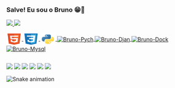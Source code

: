 ### Salve! Eu sou o Bruno 😁🤙
<div>
<div>
  <a href="https://github.com/BrunoBezerraCupertino">
  <img height="150em" src="https://github-readme-stats.vercel.app/api?username=BrunoBezerraCupertino&show_icons=true&theme=dracula&include_all_commits=true&count_private=true"/>
  <img height="150em" src="https://github-readme-stats.vercel.app/api/top-langs/?username=BrunoBezerraCupertino&layout=compact&langs_count=7&theme=dracula"/>
</div>
<div style="display: inline_block"><br>
  <img align="center" alt="Bruno-HTML" height="30" width="40" src="https://raw.githubusercontent.com/devicons/devicon/master/icons/html5/html5-original.svg">
  <img align="center" alt="Bruno-CSS" height="30" width="40" src="https://raw.githubusercontent.com/devicons/devicon/master/icons/css3/css3-original.svg">
  <img align="center" alt="Bruno-Python" height="30" width="40" src="https://raw.githubusercontent.com/devicons/devicon/master/icons/python/python-original.svg">
  <img align="center" alt="Bruno-Pych" height="30" width="30" src= "https://cdn.jsdelivr.net/gh/devicons/devicon/icons/pycharm/pycharm-original.svg">
  <img align="center" alt="Bruno-Djan" height="60" width="60" src="https://cdn.jsdelivr.net/gh/devicons/devicon/icons/django/django-plain.svg">
  <img align="center" alt="Bruno-Dock" height="50" width="50" src= "https://cdn.jsdelivr.net/gh/devicons/devicon/icons/docker/docker-original-wordmark.svg">
  <img align="center" alt="Bruno-Mysql" height="60" width="60" src= "https://cdn.jsdelivr.net/gh/devicons/devicon/icons/mysql/mysql-original-wordmark.svg">
</div>

  ##
  
<div> 
  <a href = "mailto:bbc111kira@gmail.com"><img src="https://img.shields.io/badge/Gmail-D14836?style=for-the-badge&logo=gmail&logoColor=white" target="_blank"></a>
  <a href = "mailto:brunob.cupertino@hotmail.com" target="_blank"><img src="https://img.shields.io/badge/Microsoft_Outlook-0078D4?style=for-the-badge&logo=microsoft-outlook&logoColor=white" target="_blank"></a>
  <a href="https://www.instagram.com/bruno_bezerra111" target="_blank"><img src="https://img.shields.io/badge/-Instagram-%23E4405F?style=for-the-badge&logo=instagram&logoColor=white" target="_blank"></a>
  <a href="https://www.linkedin.com/in/BrunoBezerraCupertino" target="_blank"><img src="https://img.shields.io/badge/-LinkedIn-%230077B5?style=for-the-badge&logo=linkedin&logoColor=white" target="_blank"></a>
  <a href="https://www.facebook.com/bruno.bezerra.568089" target="_blank"><img src="https://img.shields.io/badge/Facebook-1877F2?style=for-the-badge&logo=facebook&logoColor=white"target="_blank"></a>
<a href="Ainda não, mas quem sabe um dia kk" target="_blank"><img src="https://aleen42.github.io/badges/src/tesla.svg" target="_blank"></a> 
  
  
![Snake animation](https://github.com/BrunoBezerraCupertino/BrunoBezerraCupertino/blob/output/github-contribution-grid-snake.svg)

  
</div>
